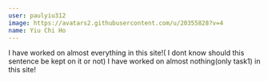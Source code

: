 ```yaml
---
user: paulyiu312
image: https://avatars2.githubusercontent.com/u/20355828?v=4
name: Yiu Chi Ho
---
```

I have worked on almost everything in this site!( I dont know should this sentence be kept on it or not)
I have worked on almost nothing(only task1) in this site!
